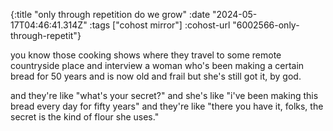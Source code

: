 {:title "only through repetition do we grow"
 :date "2024-05-17T04:46:41.314Z"
 :tags ["cohost mirror"]
 :cohost-url "6002566-only-through-repetit"}

you know those cooking shows where they travel to some remote countryside place and interview a woman who's been making a certain bread for 50 years and is now old and frail but she's still got it, by god.

and they're like "what's your secret?" and she's like "i've been making this bread every day for fifty years" and they're like "there you have it, folks, the secret is the kind of flour she uses."
